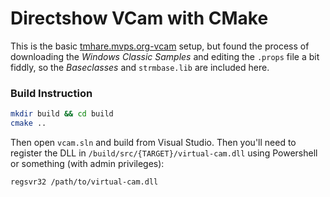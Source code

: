 # Directshow VCam with CMake

This is the basic [tmhare.mvps.org-vcam](https://github.com/roman380/tmhare.mvps.org-vcam) setup, but found the process of downloading the _Windows Classic Samples_ and editing the `.props` file a bit fiddly, so the _Baseclasses_ and `strmbase.lib` are included here.

### Build Instruction

```bash
mkdir build && cd build
cmake ..
```

Then open `vcam.sln` and build from Visual Studio. Then you'll need to register the DLL in `/build/src/{TARGET}/virtual-cam.dll` using Powershell or something (with admin privileges):

```bash
regsvr32 /path/to/virtual-cam.dll
```
